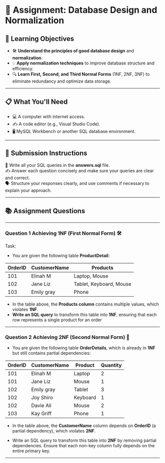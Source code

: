 # 📝 Assignment: Database Design and Normalization

## 🎯 **Learning Objectives**
* 🛠️ **Understand the principles of good database design** and **normalization**.
* 💡 **Apply normalization techniques** to improve database structure and efficiency.
* 🔍 **Learn First, Second, and Third Normal Forms** (1NF, 2NF, 3NF) to eliminate redundancy and optimize data storage.

---

## 📋 **What You'll Need**
* 💻 A computer with internet access.
* ✍️ A code editor (e.g., Visual Studio Code).
* 🖥️ MySQL Workbench or another SQL database environment.

---


## 📝 Submission Instructions  
📂 Write all your SQL queries in the **answers.sql** file.  
✍️ Answer each question concisely and make sure your queries are clear and correct.  
🗣️ Structure your responses clearly, and use comments if necessary to explain your approach.

--- 

## 📚 Assignment Questions

---

### Question 1 Achieving 1NF (First Normal Form) 🛠️
Task:
- You are given the following table **ProductDetail**:

| OrderID | CustomerName  | Products                        |
|---------|---------------|---------------------------------|
| 101     | Elinah M      | Laptop, Mouse                   |
| 102     | Jane Liz      | Tablet, Keyboard, Mouse         |
| 103     | Emily gray    | Phone                           |


- In the table above, the **Products column** contains multiple values, which violates **1NF**.
- **Write an SQL query** to transform this table into **1NF**, ensuring that each row represents a single product for an order

--- 

### Question 2 Achieving 2NF (Second Normal Form) 🧩

- You are given the following table **OrderDetails**, which is already in **1NF** but still contains partial dependencies:

| OrderID | CustomerName  | Product      | Quantity |
|---------|---------------|--------------|----------|
| 101     | Elinah M      | Laptop       | 2        |
| 101     |  Jane Liz     | Mouse        | 1        |
| 102     | Emily gray    | Tablet       | 3        |
| 102     | Joy Shiro     | Keyboard     | 1        |
| 102     | Davie Ali     | Mouse        | 2        |
| 103     | Kay Griff     | Phone        | 1        |

- In the table above, the **CustomerName** column depends on **OrderID** (a partial dependency), which violates **2NF**. 

- Write an SQL query to transform this table into **2NF** by removing partial dependencies. Ensure that each non-key column fully depends on the entire primary key.

---
